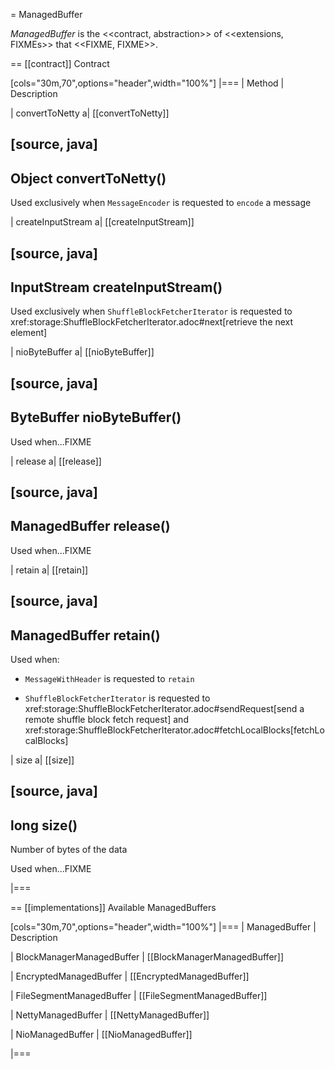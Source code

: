 = ManagedBuffer

*ManagedBuffer* is the <<contract, abstraction>> of <<extensions, FIXMEs>> that <<FIXME, FIXME>>.

== [[contract]] Contract

[cols="30m,70",options="header",width="100%"]
|===
| Method
| Description

| convertToNetty
a| [[convertToNetty]]

[source, java]
----
Object convertToNetty()
----

Used exclusively when `MessageEncoder` is requested to `encode` a message

| createInputStream
a| [[createInputStream]]

[source, java]
----
InputStream createInputStream()
----

Used exclusively when `ShuffleBlockFetcherIterator` is requested to xref:storage:ShuffleBlockFetcherIterator.adoc#next[retrieve the next element]

| nioByteBuffer
a| [[nioByteBuffer]]

[source, java]
----
ByteBuffer nioByteBuffer()
----

Used when...FIXME

| release
a| [[release]]

[source, java]
----
ManagedBuffer release()
----

Used when...FIXME

| retain
a| [[retain]]

[source, java]
----
ManagedBuffer retain()
----

Used when:

* `MessageWithHeader` is requested to `retain`

* `ShuffleBlockFetcherIterator` is requested to xref:storage:ShuffleBlockFetcherIterator.adoc#sendRequest[send a remote shuffle block fetch request] and xref:storage:ShuffleBlockFetcherIterator.adoc#fetchLocalBlocks[fetchLocalBlocks]

| size
a| [[size]]

[source, java]
----
long size()
----

Number of bytes of the data

Used when...FIXME

|===

== [[implementations]] Available ManagedBuffers

[cols="30m,70",options="header",width="100%"]
|===
| ManagedBuffer
| Description

| BlockManagerManagedBuffer
| [[BlockManagerManagedBuffer]]

| EncryptedManagedBuffer
| [[EncryptedManagedBuffer]]

| FileSegmentManagedBuffer
| [[FileSegmentManagedBuffer]]

| NettyManagedBuffer
| [[NettyManagedBuffer]]

| NioManagedBuffer
| [[NioManagedBuffer]]

|===

